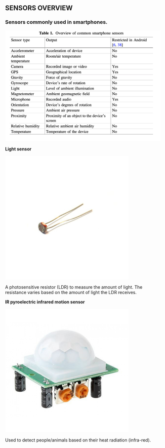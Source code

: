 ## SENSORS OVERVIEW

### Sensors commonly used in smartphones.



<img src="img/Screenshot 2021-09-30 at 15.41.59.png" alt="Screenshot 2021-09-30 at 15.41.59" style="width: 600px;" />







**Light sensor**

<img src="img/GL5537 LDR-1200x1200w.jpg" alt="GL5537 LDR-1200x1200w" style="width: 400px" />



A photosensitive resistor (LDR) to measure the amount of light. The resistance varies based on the amount of light the LDR receives.



**IR pyroelectric infrared motion sensor**

<img src="img/pir sensor 1-1200x1200w.jpg" alt="pir sensor 1-1200x1200w" style="width: 400px" />

Used to detect people/animals based on their heat radiation (infra-red).
